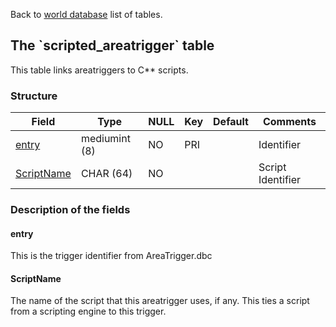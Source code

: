 Back to [world database](mangosdb_struct) list of tables.

The \`scripted\_areatrigger\` table
-----------------------------------

This table links areatriggers to C\*\* scripts.

### Structure

| Field                                         | Type          | NULL | Key | Default | Comments          |
|-----------------------------------------------|---------------|------|-----|---------|-------------------|
| [entry](Scripted_areatrigger#entry)           | mediumint (8) | NO   | PRI |         | Identifier        |
| [ScriptName](Scripted_areatrigger#scriptname) | CHAR (64)     | NO   |     |         | Script Identifier |

### Description of the fields

#### entry

This is the trigger identifier from AreaTrigger.dbc

#### ScriptName

The name of the script that this areatrigger uses, if any. This ties a script from a scripting engine to this trigger.
